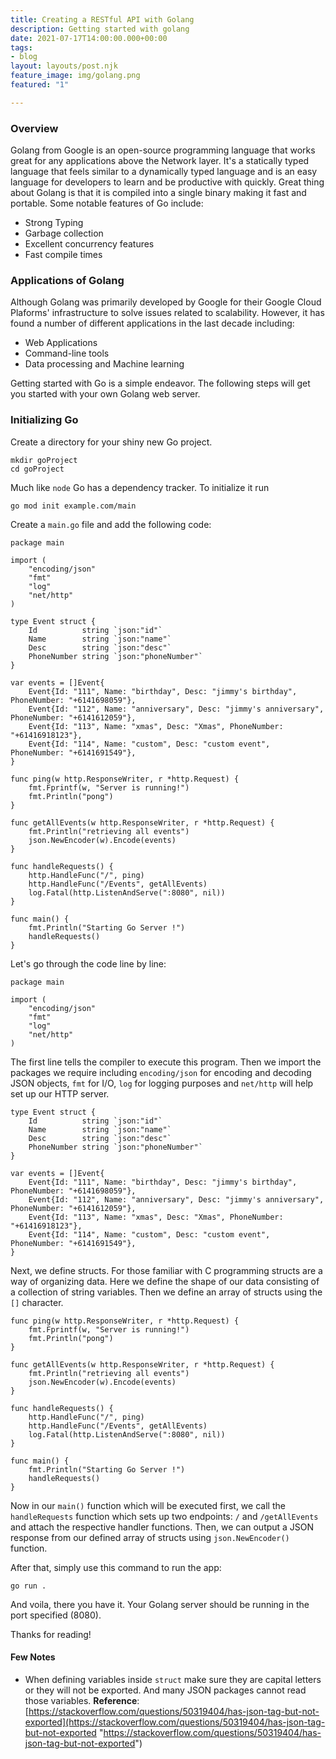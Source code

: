```yaml
---
title: Creating a RESTful API with Golang
description: Getting started with golang
date: 2021-07-17T14:00:00.000+00:00
tags:
- blog
layout: layouts/post.njk
feature_image: img/golang.png
featured: "1"

---
```

### Overview

Golang from Google is an open-source programming language that works great for any applications above the Network layer. It's a statically typed language that feels similar to a dynamically typed language and is an easy language for developers to learn and be productive with quickly. Great thing about Golang is that it is compiled into a single binary making it fast and portable. Some notable features of Go include:

* Strong Typing
* Garbage collection
* Excellent concurrency features
* Fast compile times

### Applications of Golang

Although Golang was primarily developed by Google for their Google Cloud Plaforms' infrastructure to solve issues related to scalability. However, it has found a number of different applications in the last decade including:

* Web Applications
* Command-line tools
* Data processing and Machine learning

Getting started with Go is a simple endeavor. The following steps will get you started with your own Golang web server.

### Initializing Go

Create a directory for your shiny new Go project.

    mkdir goProject
    cd goProject

Much like `node` Go has a dependency tracker. To initialize it run

    go mod init example.com/main

Create a `main.go` file and add the following code:

    package main
    
    import (
    	"encoding/json"
    	"fmt"
    	"log"
    	"net/http"
    )
    
    type Event struct {
    	Id          string `json:"id"`
    	Name        string `json:"name"`
    	Desc        string `json:"desc"`
    	PhoneNumber string `json:"phoneNumber"`
    }
    
    var events = []Event{
    	Event{Id: "111", Name: "birthday", Desc: "jimmy's birthday", PhoneNumber: "+6141698059"},
    	Event{Id: "112", Name: "anniversary", Desc: "jimmy's anniversary", PhoneNumber: "+6141612059"},
    	Event{Id: "113", Name: "xmas", Desc: "Xmas", PhoneNumber: "+61416918123"},
    	Event{Id: "114", Name: "custom", Desc: "custom event", PhoneNumber: "+6141691549"},
    }
    
    func ping(w http.ResponseWriter, r *http.Request) {
    	fmt.Fprintf(w, "Server is running!")
    	fmt.Println("pong")
    }
    
    func getAllEvents(w http.ResponseWriter, r *http.Request) {
    	fmt.Println("retrieving all events")
    	json.NewEncoder(w).Encode(events)
    }
    
    func handleRequests() {
    	http.HandleFunc("/", ping)
    	http.HandleFunc("/Events", getAllEvents)
    	log.Fatal(http.ListenAndServe(":8080", nil))
    }
    
    func main() {
    	fmt.Println("Starting Go Server !")
    	handleRequests()
    }

Let's go through the code line by line:

    package main
    
    import (
    	"encoding/json"
    	"fmt"
    	"log"
    	"net/http"
    )

The first line tells the compiler to execute this program. Then we import the packages we require including `encoding/json` for encoding and decoding JSON objects, `fmt` for I/O, `log` for logging purposes and `net/http` will help set up our HTTP server.

    type Event struct {
    	Id          string `json:"id"`
    	Name        string `json:"name"`
    	Desc        string `json:"desc"`
    	PhoneNumber string `json:"phoneNumber"`
    }
    
    var events = []Event{
    	Event{Id: "111", Name: "birthday", Desc: "jimmy's birthday", PhoneNumber: "+6141698059"},
    	Event{Id: "112", Name: "anniversary", Desc: "jimmy's anniversary", PhoneNumber: "+6141612059"},
    	Event{Id: "113", Name: "xmas", Desc: "Xmas", PhoneNumber: "+61416918123"},
    	Event{Id: "114", Name: "custom", Desc: "custom event", PhoneNumber: "+6141691549"},
    }

Next, we define structs. For those familiar with C programming structs are a way of organizing data. Here we define the shape of our data consisting of a collection of string variables. Then we define an array of structs using the `[]` character. 

    func ping(w http.ResponseWriter, r *http.Request) {
    	fmt.Fprintf(w, "Server is running!")
    	fmt.Println("pong")
    }
    
    func getAllEvents(w http.ResponseWriter, r *http.Request) {
    	fmt.Println("retrieving all events")
    	json.NewEncoder(w).Encode(events)
    }
    
    func handleRequests() {
    	http.HandleFunc("/", ping)
    	http.HandleFunc("/Events", getAllEvents)
    	log.Fatal(http.ListenAndServe(":8080", nil))
    }
    
    func main() {
    	fmt.Println("Starting Go Server !")
    	handleRequests()
    }

Now in our `main()` function which will be executed first, we call the `handleRequests` function which sets up two endpoints: `/` and `/getAllEvents` and attach the respective handler functions. Then, we can output a JSON response from our defined array of structs using `json.NewEncoder()` function.

After that, simply use this command to run the app:

`go run .`

And voila, there you have it. Your Golang server should be running in the port specified (8080). 

Thanks for reading!

#### Few Notes

* When defining variables inside `struct` make sure they are capital letters or they will not be exported. And many JSON packages cannot read those variables. **Reference**: [https://stackoverflow.com/questions/50319404/has-json-tag-but-not-exported](https://stackoverflow.com/questions/50319404/has-json-tag-but-not-exported "https://stackoverflow.com/questions/50319404/has-json-tag-but-not-exported")